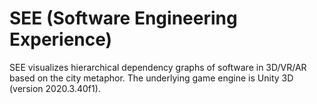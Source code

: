 # SEE (Software Engineering Experience)

SEE visualizes hierarchical dependency graphs of software in 3D/VR/AR based on the city metaphor. 
The underlying game engine is Unity 3D (version 2020.3.40f1).
